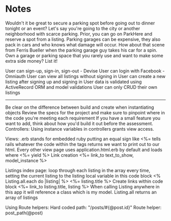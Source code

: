 # Notes

Wouldn't it be great to secure a parking spot before going out to dinner tonight or an event? Let's say you're going to the city or another neighborhood with scarce parking. Prior, you can go on ParkHere and reserve a spot from a listing.
Parking garages can be expensive, they also pack in cars and who knows what damage will occur. How about that scene from Ferris Bueller when the parking garage guy takes his car for a spin.
Own a garage or parking space that you rarely use and want to make some extra side money? List it!

 User can sign-up, sign-in, sign-out - Devise
 User can login with Facebook - Omniauth
 User can view all listings without signing in
 User can create a new listing after signing up and signing in
 User data is validated using ActiveRecord ORM and model validations
 User can only CRUD their own listings

------------------------------
Be clear on the difference between build and create when instantiating objects
Review the specs for the project and make sure to pinpoint where in the code you're meeting each requirement
If you have a small feature you want to add, think about how you'd build it out before the assessment.
Controllers:
Using instance variables in controllers grants view access.

Views:
.erb stands for embedded ruby
putting an equal sign like <%= tells rails whatever the code within the tags returns
we want to print out to our html.
Every other view page uses application.html.erb by default and loads where <%= yield %>
Link creation <%= link_to text_to_show, model_instance %>

Listings index page:
loop through each listing in the array every time, setting the current listing to the listing local variable in this code block
<% Listing.all.each do |listing|  %>
<%= listing.title %>
Create links within code block <%= link_to listing.title, listing %>
When calling Listing anywhere in this app it will reference a class which is my model.
Listing.all returns an array of listings

Using Route helpers:
Hard coded path: "/posts/#{@post.id}"
Route helper: post_path(@post)
